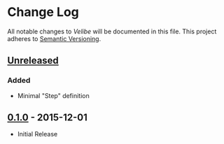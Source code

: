 # Change Log

All notable changes to *Velibe* will be documented in this file.
This project adheres to [Semantic Versioning](http://semver.org/).

## [Unreleased][unreleased]
### Added
- Minimal "Step" definition

## [0.1.0] - 2015-12-01
- Initial Release

[unreleased]: https://github.com/AdrieanKhisbe/velibe/compare/v0.1.0...HEAD
[0.1.0]: https://github.com/AdrieanKhisbe/velibe/compare/e482070....v0.1.0

